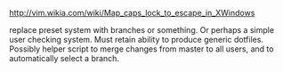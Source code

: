 http://vim.wikia.com/wiki/Map_caps_lock_to_escape_in_XWindows

replace preset system with branches or something. Or perhaps a simple user checking system. Must retain ability to produce generic dotfiles. Possibly helper script to merge changes from master to all users, and to automatically select a branch.

